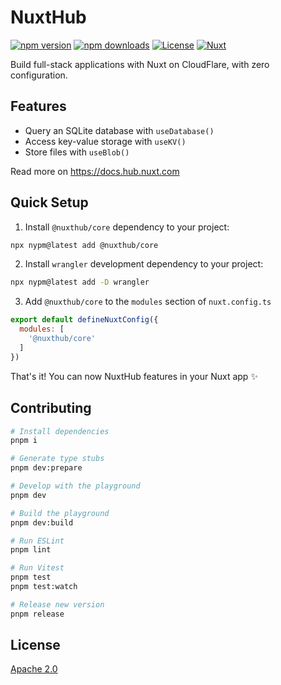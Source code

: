 # NuxtHub

[![npm version][npm-version-src]][npm-version-href]
[![npm downloads][npm-downloads-src]][npm-downloads-href]
[![License][license-src]][license-href]
[![Nuxt][nuxt-src]][nuxt-href]

Build full-stack applications with Nuxt on CloudFlare, with zero configuration.

## Features

- Query an SQLite database with `useDatabase()`
- Access key-value storage with `useKV()`
- Store files with `useBlob()`

Read more on https://docs.hub.nuxt.com

## Quick Setup

1. Install `@nuxthub/core` dependency to your project:

```bash
npx nypm@latest add @nuxthub/core
```

2. Install `wrangler` development dependency to your project:

```bash
npx nypm@latest add -D wrangler
```

3. Add `@nuxthub/core` to the `modules` section of `nuxt.config.ts`

```js
export default defineNuxtConfig({
  modules: [
    '@nuxthub/core'
  ]
})
```

That's it! You can now NuxtHub features in your Nuxt app ✨

## Contributing

```bash
# Install dependencies
pnpm i

# Generate type stubs
pnpm dev:prepare

# Develop with the playground
pnpm dev

# Build the playground
pnpm dev:build

# Run ESLint
pnpm lint

# Run Vitest
pnpm test
pnpm test:watch

# Release new version
pnpm release
```

## License

[Apache 2.0](./LICENSE)

<!-- Badges -->
[npm-version-src]: https://img.shields.io/npm/v/@nuxthub/core/latest.svg?style=flat&colorA=020420&colorB=00DC82
[npm-version-href]: https://npmjs.com/package/@nuxthub/core

[npm-downloads-src]: https://img.shields.io/npm/dm/@nuxthub/core.svg?style=flat&colorA=020420&colorB=00DC82
[npm-downloads-href]: https://npmjs.com/package/@nuxthub/core

[license-src]: https://img.shields.io/npm/l/@nuxthub/core.svg?style=flat&colorA=020420&colorB=00DC82
[license-href]: https://npmjs.com/package/@nuxthub/core

[nuxt-src]: https://img.shields.io/badge/Nuxt-020420?logo=nuxt.js
[nuxt-href]: https://nuxt.com
